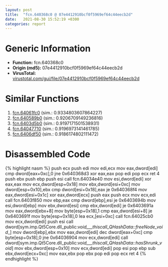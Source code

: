 ```yaml
---
layout: post
title:  "fcn.640368c0 @ 07e4412910bcf0f5969ef64c44eecb2d"
date:   2021-08-30 15:52:19 +0300
categories: report
---
```


# Generic Information
- **Function:** fcn.640368c0
- **Origin (md5):** 07e4412910bcf0f5969ef64c44eecb2d
- **VirusTotal:** [virustotal.com/gui/file/07e4412910bcf0f5969ef64c44eecb2d][virustotal_ref]



# Similar Functions

1. [fcn.64061fc0][similar_1_ref] (sim.: 0.9334803607864227)
2. [fcn.640589b0][similar_2_ref] (sim.: 0.9206709149236816)
3. [fcn.6403d5b0][similar_3_ref] (sim.: 0.9197171501538931)
4. [fcn.64047710][similar_4_ref] (sim.: 0.9196973141461785)
5. [fcn.6406df50][similar_5_ref] (sim.: 0.9186174802111472)


# Disassembled Code

{% highlight nasm %}
push ecx
push edi
mov edi,ecx
mov eax,dword[edi]
cmp dword[eax+0xc],0
jne 0x640368d3
xor eax,eax
pop edi
pop ecx
ret 4
push ebx
push ebp
push esi
call fcn.64034e40
mov esi,dword[edi]
xor eax,eax
mov ecx,dword[esp+0x18]
mov ebx,dword[esi+0xc]
mov dword[esp+0x10],ebx
cmp dword[esi+0x18],eax
je 0x640368f4
mov eax,dword[esi+0x1c]
xor eax,dword[ecx]
push eax
push ecx
mov ecx,edi
call fcn.6403f850
mov ebp,eax
cmp dword[ebp],esi
je 0x6403694b
mov esi,dword[ebp]
mov ebx,dword[esi]
cmp ebx,dword[edi]
je 0x6403691a
mov eax,dword[ebx+8]
mov byte[esp+0x18],1
cmp eax,dword[esi+8]
je 0x6403691f
mov byte[esp+0x18],0
lea ecx,[esi+0xc]
call fcn.64025cb0
mov ecx,dword[edi]
push esi
call dword[sym.imp.Qt5Core.dll_public:_void___thiscall_QHashData::freeNode_void__]
mov dword[ebp],ebx
mov eax,dword[edi]
dec dword[eax+0xc]
cmp byte[esp+0x18],0
jne 0x64036904
mov ecx,dword[edi]
call dword[sym.imp.Qt5Core.dll_public:_void___thiscall_QHashData::hasShrunk_void_]
mov ebx,dword[esp+0x10]
mov ecx,dword[edi]
pop esi
pop ebp
sub ebx,dword[ecx+0xc]
mov eax,ebx
pop ebx
pop edi
pop ecx
ret 4
{% endhighlight %}


[similar_1_ref]: /report/fcn.64061fc0@07e4412910bcf0f5969ef64c44eecb2d
[similar_2_ref]: /report/fcn.640589b0@07e4412910bcf0f5969ef64c44eecb2d
[similar_3_ref]: /report/fcn.6403d5b0@07e4412910bcf0f5969ef64c44eecb2d
[similar_4_ref]: /report/fcn.64047710@07e4412910bcf0f5969ef64c44eecb2d
[similar_5_ref]: /report/fcn.6406df50@07e4412910bcf0f5969ef64c44eecb2d
[virustotal_ref]: https://www.virustotal.com/gui/file/07e4412910bcf0f5969ef64c44eecb2d